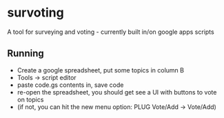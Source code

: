 survoting
=========

A tool for surveying and voting - currently built in/on google apps scripts

## Running

* Create a google spreadsheet, put some topics in column B
* Tools -> script editor
* paste code.gs contents in, save code
* re-open the spreadsheet, you should get see a UI with buttons to vote on topics
* (if not, you can hit the new menu option: PLUG Vote/Add -> Vote/Add)


